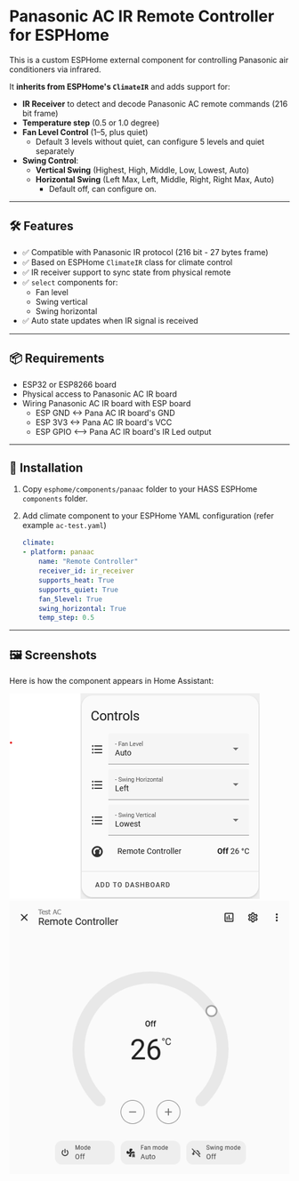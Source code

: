 # Panasonic AC IR Remote Controller for ESPHome

This is a custom ESPHome external component for controlling Panasonic air conditioners via infrared.

It **inherits from ESPHome's `ClimateIR`** and adds support for:
- **IR Receiver** to detect and decode Panasonic AC remote commands (216 bit frame)
- **Temperature step** (0.5 or 1.0 degree)
- **Fan Level Control** (1–5, plus quiet)
    - Default 3 levels without quiet, can configure 5 levels and quiet separately
- **Swing Control**:
  - **Vertical Swing** (Highest, High, Middle, Low, Lowest, Auto)
  - **Horizontal Swing** (Left Max, Left, Middle, Right, Right Max, Auto)
    - Default off, can configure on.

---

## 🛠 Features

- ✅ Compatible with Panasonic IR protocol (216 bit - 27 bytes frame)
- ✅ Based on ESPHome `ClimateIR` class for climate control
- ✅ IR receiver support to sync state from physical remote
- ✅ `select` components for:
  - Fan level 
  - Swing vertical
  - Swing horizontal
- ✅ Auto state updates when IR signal is received

---

## 📦 Requirements

- ESP32 or ESP8266 board
- Physical access to Panasonic AC IR board
- Wiring Panasonic AC IR board with ESP board
    - ESP GND <-> Pana AC IR board's GND
    - ESP 3V3 <-> Pana AC IR board's VCC
    - ESP GPIO <--> Pana AC IR board's IR Led output

---

## 📂 Installation

1. Copy `esphome/components/panaac` folder to your HASS ESPHome `components` folder.
2. Add climate component to your ESPHome YAML configuration (refer example `ac-test.yaml`)

    ```yaml
    climate:
    - platform: panaac
        name: "Remote Controller"
        receiver_id: ir_receiver
        supports_heat: True
        supports_quiet: True
        fan_5level: True
        swing_horizontal: True
        temp_step: 0.5
    ```

---

## 🖼️ Screenshots

Here is how the component appears in Home Assistant:

![Panasonic AC in Home Assistant](assets/screenshot_panaac.png)
![Panasonic AC Climate control in Home Assistant](assets/screenshot_panaac_climate.png)

